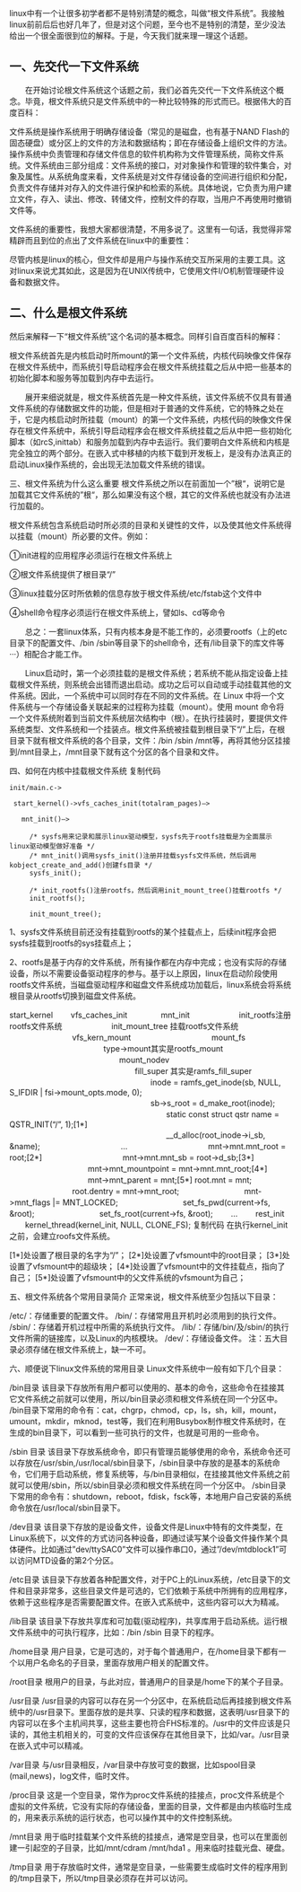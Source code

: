 linux中有一个让很多初学者都不是特别清楚的概念，叫做“根文件系统”。我接触linux前前后后也好几年了，但是对这个问题，至今也不是特别的清楚，至少没法给出一个很全面很到位的解释。于是，今天我们就来理一理这个话题。

## 一、先交代一下文件系统 ##
　　在开始讨论根文件系统这个话题之前，我们必首先交代一下文件系统这个概念。毕竟，根文件系统只是文件系统中的一种比较特殊的形式而已。根据伟大的百度百科：

文件系统是操作系统用于明确存储设备（常见的是磁盘，也有基于NAND Flash的固态硬盘）或分区上的文件的方法和数据结构；即在存储设备上组织文件的方法。操作系统中负责管理和存储文件信息的软件机构称为文件管理系统，简称文件系统。文件系统由三部分组成：文件系统的接口，对对象操作和管理的软件集合，对象及属性。从系统角度来看，文件系统是对文件存储设备的空间进行组织和分配，负责文件存储并对存入的文件进行保护和检索的系统。具体地说，它负责为用户建立文件，存入、读出、修改、转储文件，控制文件的存取，当用户不再使用时撤销文件等。

文件系统的重要性，我想大家都很清楚，不用多说了。这里有一句话，我觉得非常精辟而且到位的点出了文件系统在linux中的重要性：

尽管内核是linux的核心，但文件却是用户与操作系统交互所采用的主要工具。这对linux来说尤其如此，这是因为在UNIX传统中，它使用文件I/O机制管理硬件设备和数据文件。

## 二、什么是根文件系统 ##
然后来解释一下“根文件系统”这个名词的基本概念。同样引自百度百科的解释：

根文件系统首先是内核启动时所mount的第一个文件系统，内核代码映像文件保存在根文件系统中，而系统引导启动程序会在根文件系统挂载之后从中把一些基本的初始化脚本和服务等加载到内存中去运行。

　　展开来细说就是，根文件系统首先是一种文件系统，该文件系统不仅具有普通文件系统的存储数据文件的功能，但是相对于普通的文件系统，它的特殊之处在于，它是内核启动时所挂载（mount）的第一个文件系统，内核代码的映像文件保存在根文件系统中，系统引导启动程序会在根文件系统挂载之后从中把一些初始化脚本（如rcS,inittab）和服务加载到内存中去运行。我们要明白文件系统和内核是完全独立的两个部分。在嵌入式中移植的内核下载到开发板上，是没有办法真正的启动Linux操作系统的，会出现无法加载文件系统的错误。

三、根文件系统为什么这么重要
根文件系统之所以在前面加一个”根“，说明它是加载其它文件系统的”根“，那么如果没有这个根，其它的文件系统也就没有办法进行加载的。

根文件系统包含系统启动时所必须的目录和关键性的文件，以及使其他文件系统得以挂载（mount）所必要的文件。例如：

①init进程的应用程序必须运行在根文件系统上

②根文件系统提供了根目录“/”

③linux挂载分区时所依赖的信息存放于根文件系统/etc/fstab这个文件中

④shell命令程序必须运行在根文件系统上，譬如ls、cd等命令

　　总之：一套linux体系，只有内核本身是不能工作的，必须要rootfs（上的etc目录下的配置文件、/bin /sbin等目录下的shell命令，还有/lib目录下的库文件等···）相配合才能工作。

　　Linux启动时，第一个必须挂载的是根文件系统；若系统不能从指定设备上挂载根文件系统，则系统会出错而退出启动。成功之后可以自动或手动挂载其他的文件系统。因此，一个系统中可以同时存在不同的文件系统。在 Linux 中将一个文件系统与一个存储设备关联起来的过程称为挂载（mount）。使用 mount 命令将一个文件系统附着到当前文件系统层次结构中（根）。在执行挂装时，要提供文件系统类型、文件系统和一个挂装点。根文件系统被挂载到根目录下“/”上后，在根目录下就有根文件系统的各个目录，文件：/bin /sbin /mnt等，再将其他分区挂接到/mnt目录上，/mnt目录下就有这个分区的各个目录和文件。

四、如何在内核中挂载根文件系统
复制代码

    init/main.c->

     start_kernel()->vfs_caches_init(totalram_pages)–>

       mnt_init()–>

         /* sysfs用来记录和展示linux驱动模型，sysfs先于rootfs挂载是为全面展示linux驱动模型做好准备 */
         /* mnt_init()调用sysfs_init()注册并挂载sysfs文件系统，然后调用kobject_create_and_add()创建fs目录 */
         sysfs_init();

         /* init_rootfs()注册rootfs，然后调用init_mount_tree()挂载rootfs */
         init_rootfs();

         init_mount_tree();
1、sysfs文件系统目前还没有挂载到rootfs的某个挂载点上，后续init程序会把sysfs挂载到rootfs的sys挂载点上；

2、rootfs是基于内存的文件系统，所有操作都在内存中完成；也没有实际的存储设备，所以不需要设备驱动程序的参与。基于以上原因，linux在启动阶段使用rootfs文件系统，当磁盘驱动程序和磁盘文件系统成功加载后，linux系统会将系统根目录从rootfs切换到磁盘文件系统。

start_kernel
　　vfs_caches_init
　　　　mnt_init
　　　　　　init_rootfs注册rootfs文件系统
　　　　　　init_mount_tree 挂载rootfs文件系统
　　　　　　　　vfs_kern_mount
　　　　　　　　　　mount_fs
　　　　　　　　　　　　type->mount其实是rootfs_mount
　　　　　　　　　　　　　　mount_nodev
　　　　　　　　　　　　　　　　fill_super 其实是ramfs_fill_super
　　　　　　　　　　　　　　　　　　inode = ramfs_get_inode(sb, NULL, S_IFDIR | fsi->mount_opts.mode, 0);
　　　　　　　　　　　　　　　　　　sb->s_root = d_make_root(inode);
　　　　　　　　　　　　　　　　　　　　static const struct qstr name = QSTR_INIT(“/”, 1);[1*]
　　　　　　　　　　　　　　　　　　　　__d_alloc(root_inode->i_sb, &name);
　　　　　　　　　　…
　　　　　　　　　　mnt->mnt.mnt_root = root;[2*]
　　　　　　　　　　mnt->mnt.mnt_sb = root->d_sb;[3*]
　　　　　　　　　　mnt->mnt_mountpoint = mnt->mnt.mnt_root;[4*]
　　　　　　　　　　mnt->mnt_parent = mnt;[5*]
root.mnt = mnt;
　　　　　　　　root.dentry = mnt->mnt_root;
　　　　　　　　mnt->mnt_flags |= MNT_LOCKED;
　　　　　　　　set_fs_pwd(current->fs, &root);
　　　　　　　　set_fs_root(current->fs, &root);
　　…
　　rest_init
　　kernel_thread(kernel_init, NULL, CLONE_FS);
复制代码
在执行kernel_init之前，会建立roofs文件系统。

[1*]处设置了根目录的名字为“/”；
[2*]处设置了vfsmount中的root目录；
[3*]处设置了vfsmount中的超级块；
[4*]处设置了vfsmount中的文件挂载点，指向了自己；
[5*]处设置了vfsmount中的父文件系统的vfsmount为自己；

五、根文件系统各个常用目录简介
正常来说，根文件系统至少包括以下目录：

/etc/：存储重要的配置文件。
/bin/：存储常用且开机时必须用到的执行文件。
/sbin/：存储着开机过程中所需的系统执行文件。
/lib/：存储/bin/及/sbin/的执行文件所需的链接库，以及Linux的内核模块。
/dev/：存储设备文件。
注：五大目录必须存储在根文件系统上，缺一不可。

六、顺便说下linux文件系统的常用目录
Linux文件系统中一般有如下几个目录：

/bin目录
该目录下存放所有用户都可以使用的、基本的命令，这些命令在挂接其它文件系统之前就可以使用，所以/bin目录必须和根文件系统在同一个分区中。
/bin目录下常用的命令有：cat，chgrp，chmod，cp，ls，sh，kill，mount，umount，mkdir，mknod，test等，我们在利用Busybox制作根文件系统时，在生成的bin目录下，可以看到一些可执行的文件，也就是可用的一些命令。

/sbin 目录
该目录下存放系统命令，即只有管理员能够使用的命令，系统命令还可以存放在/usr/sbin,/usr/local/sbin目录下，/sbin目录中存放的是基本的系统命令，它们用于启动系统，修复系统等，与/bin目录相似，在挂接其他文件系统之前就可以使用/sbin，所以/sbin目录必须和根文件系统在同一个分区中。
/sbin目录下常用的命令有：shutdown，reboot，fdisk，fsck等，本地用户自己安装的系统命令放在/usr/local/sbin目录下。

/dev目录
该目录下存放的是设备文件，设备文件是Linux中特有的文件类型，在Linux系统下，以文件的方式访问各种设备，即通过读写某个设备文件操作某个具体硬件。比如通过”dev/ttySAC0”文件可以操作串口0，通过”/dev/mtdblock1”可以访问MTD设备的第2个分区。

/etc目录
该目录下存放着各种配置文件，对于PC上的Linux系统，/etc目录下的文件和目录非常多，这些目录文件是可选的，它们依赖于系统中所拥有的应用程序，依赖于这些程序是否需要配置文件。在嵌入式系统中，这些内容可以大为精减。

/lib目录
该目录下存放共享库和可加载(驱动程序)，共享库用于启动系统。运行根文件系统中的可执行程序，比如：/bin /sbin 目录下的程序。

/home目录
用户目录，它是可选的，对于每个普通用户，在/home目录下都有一个以用户名命名的子目录，里面存放用户相关的配置文件。

/root目录
根用户的目录，与此对应，普通用户的目录是/home下的某个子目录。

/usr目录
/usr目录的内容可以存在另一个分区中，在系统启动后再挂接到根文件系统中的/usr目录下。里面存放的是共享、只读的程序和数据，这表明/usr目录下的内容可以在多个主机间共享，这些主要也符合FHS标准的。/usr中的文件应该是只读的，其他主机相关的，可变的文件应该保存在其他目录下，比如/var。/usr目录在嵌入式中可以精减。

/var目录
与/usr目录相反，/var目录中存放可变的数据，比如spool目录(mail,news)，log文件，临时文件。

/proc目录
这是一个空目录，常作为proc文件系统的挂接点，proc文件系统是个虚拟的文件系统，它没有实际的存储设备，里面的目录，文件都是由内核临时生成的，用来表示系统的运行状态，也可以操作其中的文件控制系统。

/mnt目录
用于临时挂载某个文件系统的挂接点，通常是空目录，也可以在里面创建一引起空的子目录，比如/mnt/cdram /mnt/hda1 。用来临时挂载光盘、硬盘。

/tmp目录
用于存放临时文件，通常是空目录，一些需要生成临时文件的程序用到的/tmp目录下，所以/tmp目录必须存在并可以访问。

